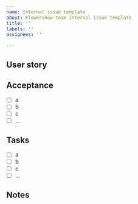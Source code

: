 ```yaml
---
name: Internal issue template
about: Flowershow team internal issue template
title: ''
labels: ''
assignees: ''

---
```


## User story

## Acceptance
- [ ] a
- [ ] b
- [ ] c
- [ ] ...

## Tasks
- [ ] a
- [ ] b
- [ ] c
- [ ] ...

## Notes
